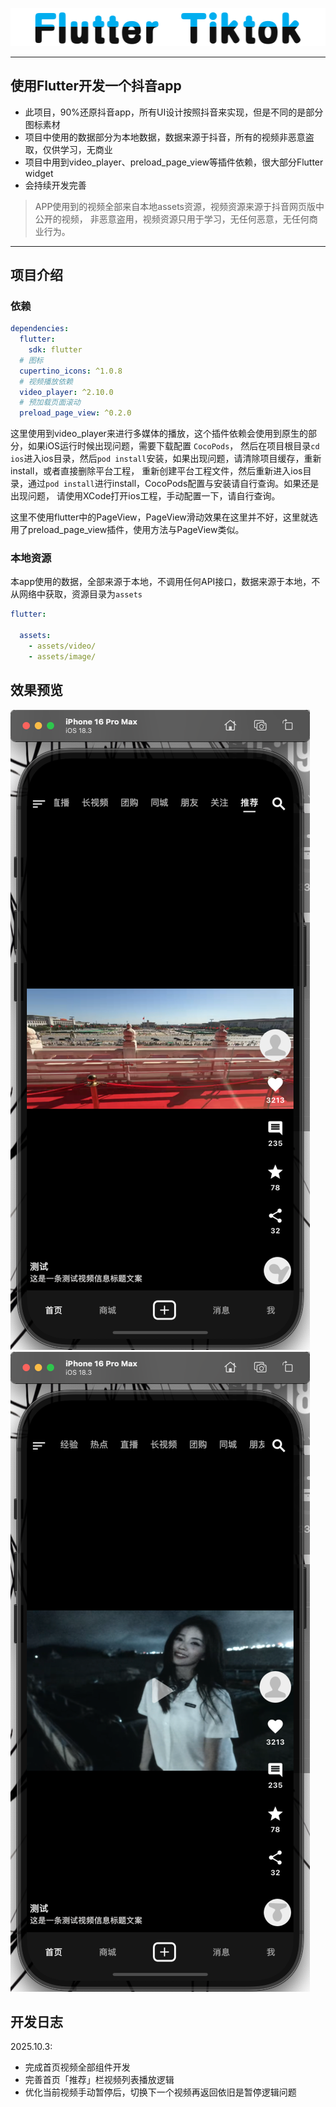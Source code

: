 <p align="center">
    <img src="doc/title.png" alt="title"/>
</p>

<hr />

## 使用Flutter开发一个抖音app

- 此项目，90%还原抖音app，所有UI设计按照抖音来实现，但是不同的是部分图标素材
- 项目中使用的数据部分为本地数据，数据来源于抖音，所有的视频非恶意盗取，仅供学习，无商业
- 项目中用到video_player、preload_page_view等插件依赖，很大部分Flutter widget
- 会持续开发完善


> APP使用到的视频全部来自本地assets资源，视频资源来源于抖音网页版中公开的视频，
> 非恶意盗用，视频资源只用于学习，无任何恶意，无任何商业行为。

<hr />

## 项目介绍

### 依赖

```yaml
dependencies:
  flutter:
    sdk: flutter
  # 图标
  cupertino_icons: ^1.0.8
  # 视频播放依赖
  video_player: ^2.10.0
  # 预加载页面滚动
  preload_page_view: ^0.2.0
```

这里使用到video_player来进行多媒体的播放，这个插件依赖会使用到原生的部分，如果iOS运行时候出现问题，需要下载配置 `CocoPods`，
然后在项目根目录`cd ios`进入ios目录，然后`pod install`安装，如果出现问题，请清除项目缓存，重新install，或者直接删除平台工程，
重新创建平台工程文件，然后重新进入ios目录，通过`pod install`进行install，CocoPods配置与安装请自行查询。如果还是出现问题，
请使用XCode打开ios工程，手动配置一下，请自行查询。

这里不使用flutter中的PageView，PageView滑动效果在这里并不好，这里就选用了preload_page_view插件，使用方法与PageView类似。

### 本地资源

本app使用的数据，全部来源于本地，不调用任何API接口，数据来源于本地，不从网络中获取，资源目录为`assets`
```yaml
flutter:

  assets:
    - assets/video/
    - assets/image/
```

## 效果预览
![](doc/3DFCA9190A566109419B64BBAA5E69E2.png)
![](doc/E38538681050AE93D062639E8FD208FF.png)

## 开发日志

2025.10.3:
- 完成首页视频全部组件开发
- 完善首页「推荐」栏视频列表播放逻辑
- 优化当前视频手动暂停后，切换下一个视频再返回依旧是暂停逻辑问题